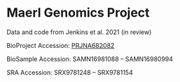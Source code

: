 # Maerl Genomics Project

Data and code from Jenkins et al. 2021 (in review)

BioProject Accession: [PRJNA682082](https://www.ncbi.nlm.nih.gov/bioproject/PRJNA682082)

BioSample Accession: SAMN16981088 – SAMN16980994

SRA Accession: SRX9781248 – SRX9781154
